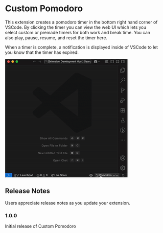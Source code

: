 # Custom Pomodoro

This extension creates a pomodoro timer in the bottom right hand corner of VSCode. By clicking the timer you can view the web UI which lets you select custom or premade timers for both work and break time. You can also play, pause, resume, and reset the timer here.

When a timer is complete, a notification is displayed inside of VSCode to let you know that the timer has expired.

![Pomodoro GIF](./custom-pomodoro-gif.gif)

## Release Notes

Users appreciate release notes as you update your extension.

### 1.0.0

Initial release of Custom Pomodoro
